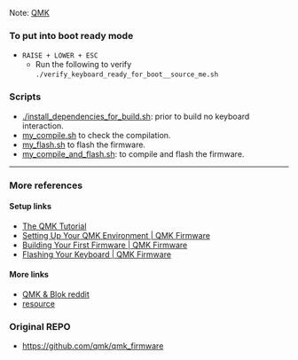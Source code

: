 Note: [QMK](thorg://notes/9e5ihl98dfsrkg80r0b1mqd)

### To put into boot ready mode 
- `RAISE + LOWER + ESC`
  - Run the following to verify `./verify_keyboard_ready_for_boot__source_me.sh`

### Scripts
- [./install_dependencies_for_build.sh](./install_dependencies_for_build.sh): prior to build no keyboard interaction.
- [my_compile.sh](./compile.sh) to check the compilation.
- [my_flash.sh](./flash.sh) to flash the firmware.
- [my_compile_and_flash.sh](./compile_and_flash.sh): to compile and flash the firmware.

--------------------------------------------------------------------------------
### More references
####  Setup links
- [The QMK Tutorial](https://docs.qmk.fm/newbs)
- [Setting Up Your QMK Environment | QMK Firmware](https://docs.qmk.fm/newbs_getting_started)
- [Building Your First Firmware | QMK Firmware](https://docs.qmk.fm/newbs_building_firmware)
- [Flashing Your Keyboard | QMK Firmware](https://docs.qmk.fm/newbs_flashing)
#### More links
- [QMK & Blok reddit](https://www.reddit.com/r/ErgoMechKeyboards/comments/1csopi7/compiling_qmk_to_blok_anyone_succeeded/)
- [resource](https://www.vikasraj.dev/blog/qmk-pi-pico-rp2040)


### Original REPO
- https://github.com/qmk/qmk_firmware

